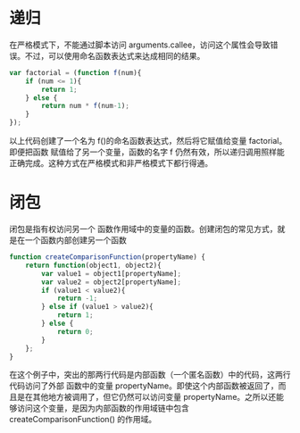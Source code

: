 # 递归

在严格模式下，不能通过脚本访问 arguments.callee，访问这个属性会导致错误。不过，可以使用命名函数表达式来达成相同的结果。

```javascript
var factorial = (function f(num){
    if (num <= 1){
    	return 1;
    } else {
    	return num * f(num-1);
    }
}); 
```

以上代码创建了一个名为 f()的命名函数表达式，然后将它赋值给变量 factorial。即便把函数 赋值给了另一个变量，函数的名字 f 仍然有效，所以递归调用照样能正确完成。这种方式在严格模式和非严格模式下都行得通。

# 闭包

闭包是指有权访问另一个 函数作用域中的变量的函数。创建闭包的常见方式，就是在一个函数内部创建另一个函数

```javascript
function createComparisonFunction(propertyName) {
    return function(object1, object2){
        var value1 = object1[propertyName];
        var value2 = object2[propertyName];
        if (value1 < value2){
        	return -1;
        } else if (value1 > value2){
        	return 1;
        } else {
        	return 0;
        }
    };
} 
```

在这个例子中，突出的那两行代码是内部函数（一个匿名函数）中的代码，这两行代码访问了外部 函数中的变量 propertyName。即使这个内部函数被返回了，而且是在其他地方被调用了，但它仍然可以访问变量 propertyName。之所以还能够访问这个变量，是因为内部函数的作用域链中包含 createComparisonFunction() 的作用域。

